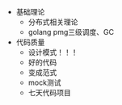 - 基础理论
    - 分布式相关理论
    - golang pmg三级调度、GC
- 代码质量
    - 设计模式！！！
    - 好的代码
    - 变成范式
    - mock测试
    - 七天代码项目